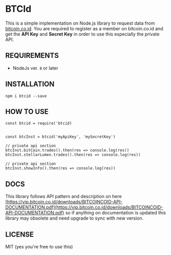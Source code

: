 # BTCId

This is a simple implementation on Node.js library to request data from [bitcoin.co.id](http://bitcoin.co.id). You are required to register as a member on bitcoin.co.id and get the **API Key** and **Secret Key** in order to use this especially the private API.

## REQUIREMENTS

* NodeJs ver. `8` or later

## INSTALLATION

    npm i btcid --save

## HOW TO USE

    const btcid = require('btcid)


    const btcInst = btcid('myApiKey', 'mySecretKey')

    // private api section
    btcInst.bitCoin.trades().then(res => console.log(res))
    btcInst.stellarLumen.trades().then(res => console.log(res))

    // private api section
    btcInst.showInfo().then(res => console.log(res))

## DOCS

This library follows API pattern and description on here [https://vip.bitcoin.co.id/downloads/BITCOINCOID-API-DOCUMENTATION.pdf](https://vip.bitcoin.co.id/downloads/BITCOINCOID-API-DOCUMENTATION.pdf) so if anything on documentation is updated this library may obsolete and need upgrade to sync with new version.

## LICENSE

MIT (yes you're free to use this)
